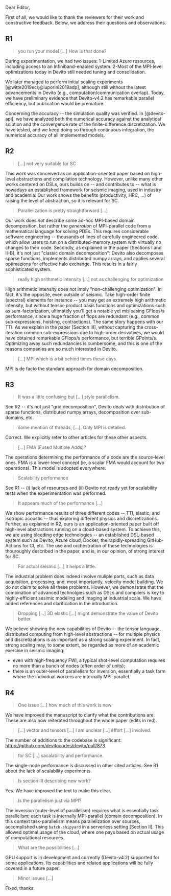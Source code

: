 Dear Editor,

First of all, we would like to thank the reviewers for their work and constructive feedback. Below, we address their questions and observations. 

## R1

> you run your model [...] How is that done?

During experimentation, we had two issues:
1-Limited Azure resources, including access to an Infiniband-enabled system.
2-Most of the MPI-level optimizations today in Devito still needed tuning and consolidation.

We later managed to perform initial scaling experiments [@witte2019ecl;@luporini2019adp], although still without the latest advancements in Devito (e.g., computation/communication overlap). Today, we have preliminary evidence that Devito-v4.2 has remarkable parallel efficiency, but publication would be premature.

Concerning the accuracy -- the simulation quality was verified. In [@devito-api], we have analyzed both the numerical accuracy against the analytical solution and the convergence rate of the finite-difference discretization. We have tested, and we keep doing so through continuous integration, the numerical accuracy of all implemented models.

## R2

> [...] not very suitable for SC

This work was conceived as an application-oriented paper based on high-level abstractions and compilation technology. However, unlike many other works centered on DSLs, ours builds on -- and contributes to -- what is nowadays an established framework for seismic imaging, used in industry and academia. Our work shows the benefits (productivity, HPC, ...) of raising the level of abstraction, so it is relevant for SC.

> Parallelization is pretty straightforward [...]

Our work does _not_ describe some ad-hoc MPI-based domain decomposition, but rather the _generation_ of MPI-parallel code from a mathematical language for solving PDEs. This requires considerable software engineering -- thousands of lines of carefully engineered code, which allow users to run on a distributed-memory system with virtually no changes to their code. Secondly, as explained in the paper [Sections I and II-B], it's not just "classic domain decomposition": Devito also decomposes sparse functions, implements distributed numpy arrays, and applies several optimazions for effective halo exchange. This results in a fairly sophisticated system.

> really high arithmetic intensity [...] not as challenging for optimization

High arithmetic intensity does not imply "non-challenging optimization". In fact, it's the opposite, even outside of seismic. Take high-order finite (spectral) elements for instance -- you may get an extremely high arithmetic intensity, but without tensor-product basis functions and optimizations such as sum-factorization, ultimately you'll get a notable yet misleasing GFlops/s performance, since a huge fraction of flops are redundant (e.g., common sub-expressions, hoisting, contractions). The same story happens with our TTI. As we explain in the paper [Section III], without capturing the cross-iteration common sub-expressions due to high-order derivatives, we would have obtained remarkable GFlops/s performance, but terrible GPoints/s. Optimizing away such redundancies is cumbersome, and this is one of the reasons companies are so much interested in Devito.

> [...] MPI which is a bit behind times these days.

MPI is de facto the standard approach for domain decomposition.


## R3

> It was a little confusing but [...] style parallelism.

See R2 -- it's not just "grid decomposition", Devito deals with distribution of sparse functions, distributed numpy arrays, decomposition over sub-domains, etc.

> some mention of threads, [...]. Only MPI is detailed.

Correct. We explicitly refer to other articles for these other aspects.

> [...] FMA (Fused Multiple Adds)?

The operations determining the performance of a code are the source-level ones. FMA is a lower-level concept (ie, a scalar FMA would account for two operations). This model is adopted everywhere.

> Scalability performance

See R1 -- (i) lack of resources and (ii) Devito not ready yet for scalability tests when the experimentation was performed.

> It appears much of the performance [...]

We show performance results of three different codes -- TTI, elastic, and isotropic acoustic -- thus exploring different physics and discretizations. Further, as explained in R2, ours is an application-oriented paper built off high-level abstractions running on a cloud-based system. To achieve this, we are using bleeding edge technologies -- an established DSL-based system such as Devito, Azure cloud, Docker, the rapidly-spreading GitHub-Actions for CI, etc. The use and orchestration of these technologies is thouroughly described in the paper, and is, in our opinion, of strong interest for SC.

> For actual seismic [...] it helps a little.

The industrial problem does indeed involve muliple parts, such as data acquisition, processing, and, most importantly, velocity model building. We do not claim to solve all these problems. However, we demonstrate that the combination of advanced technolgies such as DSLs and compilers is key to highly-efficient sesimic modeling and imaging at industrial scale. We have added references and clarification in the introduction.

> Dropping [...] 3D elastic [...] might demonstrate the value of Devito better.

We believe showing the new capabilities of Devito -- the tensor language, distributed computing from high-level abstractions -- for multiple physics and discretizations is as important as a strong scaling experiment. In fact, strong scaling may, to some extent, be regarded as more of an academic exercise in seismic imaging:

* even with high-frequency FWI, a typical shot-level computation requires no more than a bunch of nodes (often order of units);
* there is an outer-level of parallelism for inversion, essentially a task farm where the individual workers are internally MPI-parallel.


## R4 

> One issue [...] how much of this work is new

We have improved the manuscript to clarify what the contributions are. These are also now reiterated throughout the whole paper (edits in red).

> [...] vector and tensors [...] I am unclear [...] effort [...] involved.

The number of additions to the codebase is significant: https://github.com/devitocodes/devito/pull/873

> for SC [...] sacalability and performance.

The single-node performance is discussed in other cited articles. See R1 about the lack of scalability experiments.

> Is section III describing new work?

Yes. We have improved the text to make this clear.

> Is the parallelism just via MPI?

The inversion (outer-level of parallelism) requires what is essentially task parallelism; each task is internally MPI-parallel (domain decomposition). In this context task-parallelism means parallelization over sources, accomplished using `batch-shipyard` in a serverless setting [Section II]. This allowed optimal usage of the cloud, where one pays based on actual usage of computational resources.

> What are the possibilities [...]
  
GPU support is in development and currently (Devito-v4.2) supported for some applications. Its capabilities and related applications will be fully covered in a future paper.

> Minor issues [...]

Fixed, thanks.
